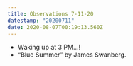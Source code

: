 ```yaml
---
title: Observations 7-11-20
datestamp: "20200711"
date: 2020-08-07T00:19:13.560Z
---
```

- Waking up at 3 PM…!
- “Blue Summer” by James Swanberg.